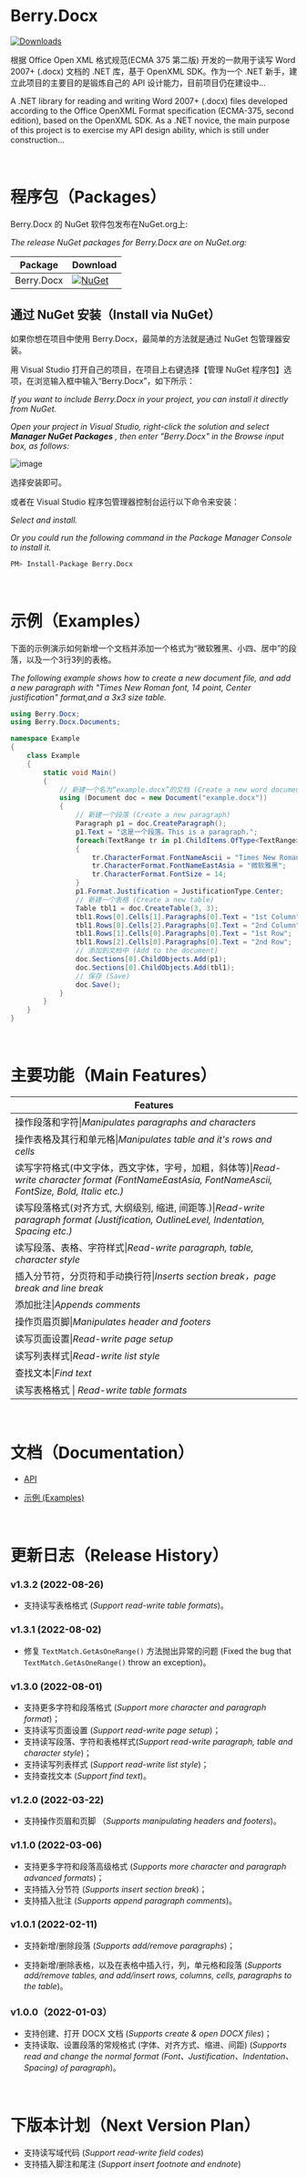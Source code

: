 # Berry.Docx

[![Downloads](https://img.shields.io/nuget/dt/Berry.Docx.svg)](https://www.nuget.org/packages/Berry.Docx)

根据 Office Open XML 格式规范(ECMA 375 第二版) 开发的一款用于读写 Word 2007+ (.docx) 文档的 .NET 库，基于 OpenXML SDK。作为一个 .NET 新手，建立此项目的主要目的是锻炼自己的 API 设计能力，目前项目仍在建设中...

A .NET library for reading and writing Word 2007+ (.docx) files developed according to the Office OpenXML Format specification (ECMA-375, second edition), based on the OpenXML SDK. As a .NET novice, the main purpose of this project is to exercise my API design ability, which is still under construction...

<br/>

# 程序包（Packages）

Berry.Docx 的 NuGet 软件包发布在NuGet.org上:

*The release NuGet packages for Berry.Docx are on NuGet.org:*

| Package    | Download                                                     |
| ---------- | ------------------------------------------------------------ |
| Berry.Docx | [![NuGet](https://img.shields.io/nuget/v/Berry.Docx.svg)](https://www.nuget.org/packages/Berry.Docx) |

## 通过 NuGet 安装（Install via NuGet）

如果你想在项目中使用 Berry.Docx，最简单的方法就是通过 NuGet 包管理器安装。

用 Visual Studio 打开自己的项目，在项目上右键选择【管理 NuGet 程序包】选项，在浏览输入框中输入“Berry.Docx”，如下所示：

*If you want to include Berry.Docx in your project, you can install it directly from NuGet.*

*Open your project in Visual Studio, right-click the solution and select  **Manager NuGet Packages** , then enter "Berry.Docx" in the Browse input box, as follows:*

![image](https://theyangfan.github.io/wiki/Berry.Docx/images/01.png)

选择安装即可。

或者在 Visual Studio 程序包管理器控制台运行以下命令来安装：

*Select and install.*

*Or you could run the following command in the Package Manager Console to install it.*

```sh
PM> Install-Package Berry.Docx
```

<br/>

# 示例（Examples）

下面的示例演示如何新增一个文档并添加一个格式为“微软雅黑、小四、居中”的段落，以及一个3行3列的表格。

*The following example shows how to create a new document file, and add a new paragraph with "Times New Roman font, 14 point, Center justification" format,and a 3x3 size table.*

```c#
using Berry.Docx;
using Berry.Docx.Documents;

namespace Example
{
    class Example
    {
        static void Main() 
        {
			// 新建一个名为“example.docx”的文档 (Create a new word document called "example.docx")
            using (Document doc = new Document("example.docx"))
            {
                // 新建一个段落 (Create a new paragraph)
                Paragraph p1 = doc.CreateParagraph();
                p1.Text = "这是一个段落。This is a paragraph.";
                foreach(TextRange tr in p1.ChildItems.OfType<TextRange>())
                {
                    tr.CharacterFormat.FontNameAscii = "Times New Roman";
                    tr.CharacterFormat.FontNameEastAsia = "微软雅黑";
                    tr.CharacterFormat.FontSize = 14;
                }
                p1.Format.Justification = JustificationType.Center;
                // 新建一个表格 (Create a new table)
                Table tbl1 = doc.CreateTable(3, 3);
                tbl1.Rows[0].Cells[1].Paragraphs[0].Text = "1st Column";
                tbl1.Rows[0].Cells[2].Paragraphs[0].Text = "2nd Column";
                tbl1.Rows[1].Cells[0].Paragraphs[0].Text = "1st Row";
                tbl1.Rows[2].Cells[0].Paragraphs[0].Text = "2nd Row";
                // 添加到文档中 (Add to the document)
                doc.Sections[0].ChildObjects.Add(p1);
                doc.Sections[0].ChildObjects.Add(tbl1);
                // 保存 (Save)
                doc.Save();
            }
        } 
    }
}
```

<br/>

# 主要功能（Main Features）

| Features                                                     |
| ------------------------------------------------------------ |
| 操作段落和字符\|*Manipulates paragraphs and characters*      |
| 操作表格及其行和单元格\|*Manipulates table and it's rows and cells* |
| 读写字符格式(中文字体，西文字体，字号，加粗，斜体等)\|*Read-write character format (FontNameEastAsia, FontNameAscii, FontSize, Bold, Italic etc.)* |
| 读写段落格式(对齐方式, 大纲级别, 缩进, 间距等.)\|*Read-write paragraph format (Justification, OutlineLevel, Indentation, Spacing etc.)* |
| 读写段落、表格、字符样式\|*Read-write paragraph, table, character style* |
| 插入分节符，分页符和手动换行符\|*Inserts section break，page break and line break* |
| 添加批注\|*Appends comments*                                 |
| 操作页眉页脚\|*Manipulates header and footers*               |
| 读写页面设置\|*Read-write page setup*                        |
| 读写列表样式\|*Read-write list style*                        |
| 查找文本\|*Find text*                                        |
| 读写表格格式 \| *Read-write table formats*                   |

<br/>

# 文档（Documentation）

- [API](https://theyangfan.github.io/wiki/Berry.Docx/api/)

- [示例 (Examples)](https://theyangfan.github.io/wiki/Berry.Docx/examples/ParagraphExample.html)

<br/>

# 更新日志（Release History）

### v1.3.2 (2022-08-26)

- 支持读写表格格式 (*Support read-write table formats*)。

### v1.3.1 (2022-08-02)

- 修复 `TextMatch.GetAsOneRange()` 方法抛出异常的问题 (Fixed the bug that  `TextMatch.GetAsOneRange()` throw an exception)。

### v1.3.0 (2022-08-01)

- 支持更多字符和段落格式 (*Support more character and paragraph format*)；
- 支持读写页面设置 (*Support read-write page setup*)；
- 支持读写段落、字符和表格样式(*Support read-write paragraph, table and character style*)；
- 支持读写列表样式 (*Support read-write list style*)；
- 支持查找文本 (*Support find text*)。

### v1.2.0 (2022-03-22)

- 支持操作页眉和页脚 （*Supports manipulating headers and footers*)。

### v1.1.0 (2022-03-06)

- 支持更多字符和段落高级格式 (*Supports more character and paragraph advanced formats*)；
- 支持插入分节符 (*Supports insert section break*)；
- 支持插入批注 (*Supports append paragraph comments*)。

### v1.0.1 (2022-02-11)

- 支持新增/删除段落 (*Supports add/remove paragraphs*)；

- 支持新增/删除表格，以及在表格中插入行，列，单元格和段落 (*Supports add/remove tables, and add/insert rows, columns, cells, paragraphs to the table*)。

### v1.0.0（2022-01-03）

- 支持创建、打开 DOCX 文档 (*Supports create & open DOCX files*)；
- 支持读取、设置段落的常规格式 (字体、对齐方式、缩进、间距) (*Supports read and change the normal format (Font、Justification、Indentation、Spacing) of paragraph*)。

<br/>

# 下版本计划（Next Version Plan）

- 支持读写域代码 (*Support read-write field codes*)
- 支持插入脚注和尾注 (*Support insert footnote and endnote*)

